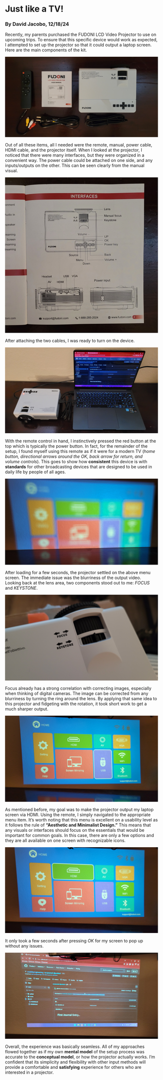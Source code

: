 # Just like a TV!
### By David Jacobo, 12/18/24

Recently, my parents purchased the FUDONI LCD Video Projector to use on upcoming trips. To ensure that this specific device would work as expected, I attempted to set up the projector so that it could output a laptop screen.
Here are the main components of the kit.

<img src="a1.jpg">

Out of all these items, all I needed were the remote, manual, power cable, HDMI cable, and the projector itself. When I looked at the projector, I noticed that there were many interfaces, but they were organized in a convenient way. The power cable could be attached on one side, and any inputs/outputs on the other. This can be seen clearly from the manual visual.

<img src="a2.jpg">

After attaching the two cables, I was ready to turn on the device.

<img src="a3.jpg">

With the remote control in hand, I instinctively pressed the red button at the top which is typically the power button. In fact, for the remainder of the setup, I found myself using this remote as if it were for a modern TV (*home button, directional arrows around the OK, back arrow for return, and volume controls*). This goes to show how **consistent** this device is with **standards** for other broadcasting devices that are designed to be used in daily life by people of all ages.

<img src="a4.jpg">

After loading for a few seconds, the projector settled on the above menu screen. The immediate issue was the blurriness of the output video. Looking back at the lens area, two components stood out to me: *FOCUS* and *KEYSTONE*.

<img src="a5.jpg">

Focus already has a strong correlation with correcting images, especially when thinking of digital cameras. The image can be corrected from any blurriness by turning the ring around the lens. By applying that same idea to this projector and fidgeting with the rotation, it took short work to get a much sharper output.

<img src="a6.jpg">

As mentioned before, my goal was to make the projector output my laptop screen via HDMI. Using the remote, I simply navigated to the appropriate menu item. It’s worth noting that this menu is excellent on a usability level as it follows the rule of **“Aesthetic and Minimalist Design.”** This means that any visuals or interfaces should focus on the essentials that would be important for common goals. In this case, there are only a few options and they are all available on one screen with recognizable icons.

<img src="a7.jpg">

It only took a few seconds after pressing *OK* for my screen to pop up without any issues.

<img src="a8.jpg">

Overall, the experience was basically seamless. All of my approaches flowed together as if my own **mental model** of the setup process was accurate to the **conceptual model**, or how the projector actually works. I’m confident that its simplicity and flexibility with other input methods will provide a comfortable and **satisfying** experience for others who are interested in a projector.
